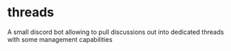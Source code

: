 # threads
A small discord bot allowing to pull discussions out into dedicated threads with some management capabilities
